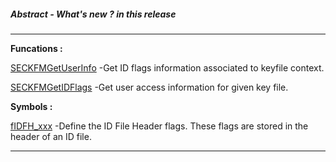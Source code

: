##### Abstract - What's new ? in this release 
---

**Funcations :**

[SECKFMGetUserInfo](/domino-c-api-docs/reference/Func/SECKFMGetUserInfo) -Get ID flags information associated to keyfile context.

[SECKFMGetIDFlags](/domino-c-api-docs/reference/Func/SECKFMGetIDFlags) -Get user access information for given key file.

**Symbols :**

[fIDFH_xxx](/domino-c-api-docs/reference/Symb/fIDFH_xxx) -Define the ID File Header flags.  These flags are stored in the header of an ID file.


---
